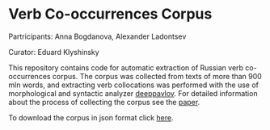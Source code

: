 # Verb Co-occurrences Corpus

Partricipants: Anna Bogdanova, Alexander Ladontsev

Curator: Eduard Klyshinsky

This repository contains code for automatic extraction of Russian verb co-occurrences corpus. The corpus was collected from texts of more than 900 mln words, and extracting verb collocations was performed with the use of morphological and syntactic analyzer [deeppavlov](http://docs.deeppavlov.ai/en/master/). For detailed information about the process of collecting the corpus see the [paper](https://drive.google.com/file/d/12yM2xXrEDpR5XXzqZSLwKn7IjKHdYCcD/view?usp=sharing).

To download the corpus in json format click [here](https://drive.google.com/file/d/1TiD7rt2mYOx6IYSNADqsYB4Onk0NltGK/view?usp=sharing).

